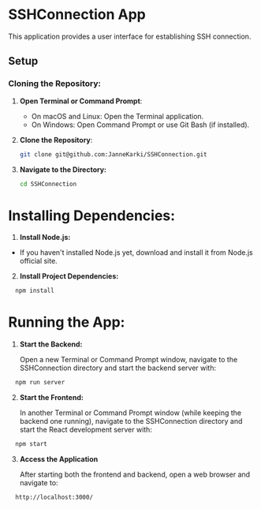 # SSHConnection App

This application provides a user interface for establishing SSH connection.


## Setup

### Cloning the Repository:

1. **Open Terminal or Command Prompt**:
    - On macOS and Linux: Open the Terminal application.
    - On Windows: Open Command Prompt or use Git Bash (if installed).

2. **Clone the Repository**:
   ```bash
   git clone git@github.com:JanneKarki/SSHConnection.git
2. **Navigate to the Directory:**
   ```bash
   cd SSHConnection

# **Installing Dependencies:**

1. **Install Node.js:**
 - If you haven't installed Node.js yet, download and install it from Node.js official site.

2. **Install Project Dependencies:**
  ```bash
    npm install
  ```
# Running the App:
1. **Start the Backend:**
   
   Open a new Terminal or Command Prompt window, navigate to the SSHConnection directory and start the backend server with:
```bash
  npm run server
```
2. **Start the Frontend:**
   
   In another Terminal or Command Prompt window (while keeping the backend one running), navigate to the SSHConnection directory and start the React development server with:
```bash
  npm start
```
3. **Access the Application**
   
   After starting both the frontend and backend, open a web browser and navigate to:
```bash
  http://localhost:3000/
```

   
